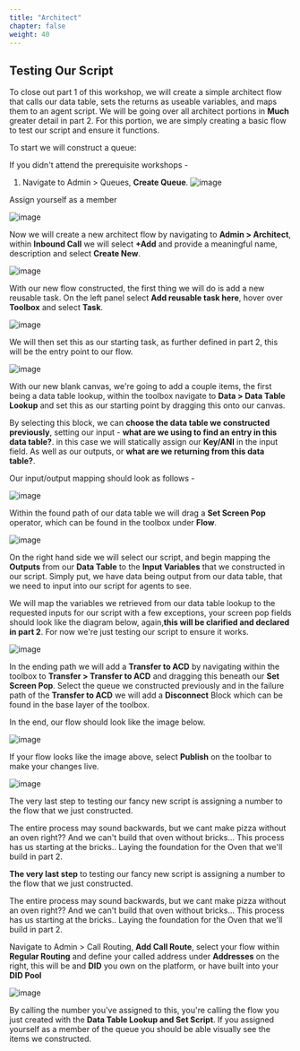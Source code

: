 ```yaml
---
title: "Architect"
chapter: false
weight: 40
---
```


## Testing Our Script

To close out part 1 of this workshop, we will create a simple architect flow that calls our data table, sets the returns as useable variables, and maps them to an agent script. We will be going over all architect portions in **Much** greater detail in part 2. For this portion, we are simply creating a basic flow to test our script and ensure it functions.

To start we will construct a queue:

If you didn't attend the prerequisite workshops - 
1. Navigate to Admin > Queues, **Create Queue**.
![image](/images/queuecreate.PNG)

Assign yourself as a member 

![image](/images/queueaddmembers.PNG)

Now we will create a new architect flow by navigating to **Admin > Architect**, within **Inbound Call** we will select **+Add** and provide a meaningful name, description and select **Create New**.

![image](/images/architectnewflow.PNG)

With our new flow constructed, the first thing we will do is add a new reusable task. On the left panel select **Add reusable task here**, hover over **Toolbox** and select **Task**.

![image](/images/architectnewtask.PNG)

We will then set this as our starting task, as further defined in part 2, this will be the entry point to our flow.

![image](/images/architectsetstart.PNG)

With our new blank canvas, we're going to add a couple items, the first being a data table lookup, within the toolbox navigate to **Data > Data Table Lookup** and set this as our starting point by dragging this onto our canvas.

By selecting this block, we can **choose the data table we constructed previously**, setting our input - **what are we using to find an entry in this data table?**. in this case we will statically assign our **Key/ANI** in the input field. As well as our outputs, or **what are we returning from this data table?**.

Our input/output mapping should look as follows - 

![image](/images/architectdt.PNG)

Within the found path of our data table we will drag a **Set Screen Pop** operator, which can be found in the toolbox under **Flow**.

![image](/images/architectsetscreen.PNG)

On the right hand side we will select our script, and begin mapping the **Outputs** from our **Data Table** to the **Input Variables** that we constructed in our script. Simply put, we have data being output from our data table, that we need to input into our script for agents to see.

 We will map the variables we retrieved from our data table lookup to the requested inputs for our script with a few exceptions, your screen pop fields should look like the diagram below, again,**this will be clarified and declared in part 2**. For now we're just testing our script to ensure it works.


![image](/images/architectscriptmap.PNG)

In the ending path we will add a **Transfer to ACD** by navigating within the toolbox to **Transfer > Transfer to ACD** and dragging this beneath our **Set Screen Pop**. Select the queue we constructed previously and in the failure path of the **Transfer to ACD** we will add a **Disconnect** Block which can be found in the base layer of the toolbox.

In the end, our flow should look like the image below.

![image](/images/architectflowend.PNG)

If your flow looks like the image above, select **Publish** on the toolbar to make your changes live.

![image](/images/architectpublish.PNG)

The very last step to testing our fancy new script is assigning a number to the flow that we just constructed.

The entire process may sound backwards, but we cant make pizza without an oven right?? And we can't build that oven without bricks... This process has us starting at the bricks.. Laying the foundation for the Oven that we'll build in part 2. 

**The very last step** to testing our fancy new script is assigning a number to the flow that we just constructed.

The entire process may sound backwards, but we cant make pizza without an oven right?? And we can't build that oven without bricks... This process has us starting at the bricks.. Laying the foundation for the Oven that we'll build in part 2. 

Navigate to Admin > Call Routing, **Add Call Route**, select your flow within **Regular Routing** and define your called address under **Addresses** on the right, this will be and **DID** you own on the platform, or have built into your **DID Pool**

![image](/images/callrouting.PNG)

By calling the number you've assigned to this, you're calling the flow you just created with the **Data Table Lookup and Set Script**. If you assigned yourself as a member of the queue you should be able visually see the items we constructed.




